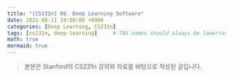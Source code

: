 ```yaml
---
title: "[CS231n] 08. Deep Learning Software"
date: 2021-08-11 19:50:00 +0900
categories: [Deep Learning, CS231n]
tags: [cs231n, deep-learning]     # TAG names should always be lowercase
math: true
mermaid: true
---
```

> 본문은 Stanford의 CS231n 강의와 자료를 바탕으로 작성된 글입니다.

<br>
